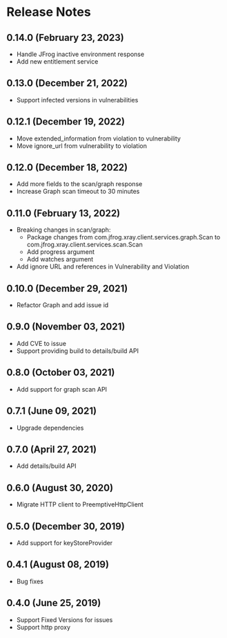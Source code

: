 # Release Notes

## 0.14.0 (February 23, 2023)
- Handle JFrog inactive environment response
- Add new entitlement service

## 0.13.0 (December 21, 2022)
- Support infected versions in vulnerabilities

## 0.12.1 (December 19, 2022)
- Move extended_information from violation to vulnerability
- Move ignore_url from vulnerability to violation

## 0.12.0 (December 18, 2022)
- Add more fields to the scan/graph response
- Increase Graph scan timeout to 30 minutes

## 0.11.0 (February 13, 2022)
- Breaking changes in scan/graph:
  - Package changes from com.jfrog.xray.client.services.graph.Scan to com.jfrog.xray.client.services.scan.Scan
  - Add progress argument
  - Add watches argument
- Add ignore URL and references in Vulnerability and Violation

## 0.10.0 (December 29, 2021)
- Refactor Graph and add issue id

## 0.9.0 (November 03, 2021)
- Add CVE to issue
- Support providing build to details/build API

## 0.8.0 (October 03, 2021)
- Add support for graph scan API

## 0.7.1 (June 09, 2021)
- Upgrade dependencies

## 0.7.0 (April 27, 2021)

- Add details/build API

## 0.6.0 (August 30, 2020)

- Migrate HTTP client to PreemptiveHttpClient

## 0.5.0 (December 30, 2019)

- Add support for keyStoreProvider

## 0.4.1 (August 08, 2019)

- Bug fixes

## 0.4.0 (June 25, 2019)

- Support Fixed Versions for issues
- Support http proxy

